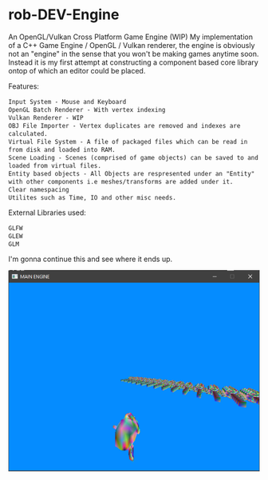 # rob-DEV-Engine
An OpenGL/Vulkan Cross Platform Game Engine (WIP)
My implementation of a C++ Game Engine / OpenGL / Vulkan renderer, the engine is obviously not an "engine" in the sense that you won't be making games anytime soon. Instead it is my first attempt at constructing a component based core library ontop of which an editor could be placed. 

Features:

    Input System - Mouse and Keyboard
    OpenGL Batch Renderer - With vertex indexing
    Vulkan Renderer - WIP
    OBJ File Importer - Vertex duplicates are removed and indexes are calculated.
    Virtual File System - A file of packaged files which can be read in from disk and loaded into RAM.
    Scene Loading - Scenes (comprised of game objects) can be saved to and loaded from virtual files.
    Entity based objects - All Objects are respresented under an "Entity" with other components i.e meshes/transforms are added under it.
    Clear namespacing
    Utilites such as Time, IO and other misc needs.

External Libraries used:

    GLFW
    GLEW
    GLM

I'm gonna continue this and see where it ends up.

![1](https://github.com/rob-DEV/rob-DEV-Engine/blob/master/rob-DEV-Engine-Core/dev_img/5.PNG)
